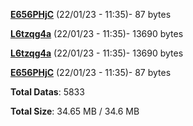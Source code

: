 [**E656PHjC**](/data/E656PHjC.txt) (22/01/23 - 11:35)- 87 bytes

[**L6tzqg4a**](/data/L6tzqg4a.txt) (22/01/23 - 11:35)- 13690 bytes

[**L6tzqg4a**](/data/L6tzqg4a.txt) (22/01/23 - 11:35)- 13690 bytes

[**E656PHjC**](/data/E656PHjC.txt) (22/01/23 - 11:35)- 87 bytes

**Total Datas**: 5833

**Total Size**: 34.65 MB / 34.6 MB